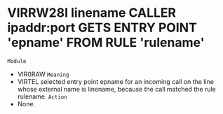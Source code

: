 # VIRRW28I linename CALLER ipaddr:port GETS ENTRY POINT 'epname' FROM RULE 'rulename'
`Module`
- VIR0RAW
`Meaning`
- VIRTEL selected entry point epname for an incoming call on the line whose external name is linename, because the call matched the rule rulename.
`Action`
- None.
